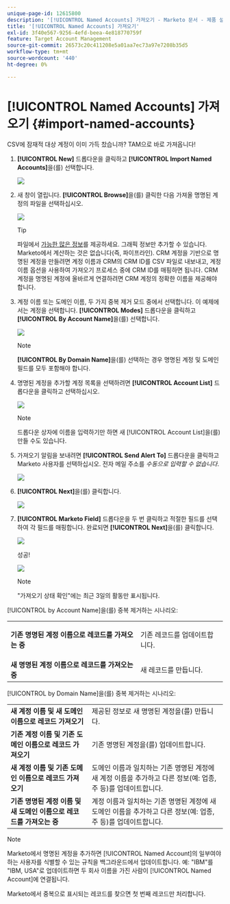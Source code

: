 ```yaml
---
unique-page-id: 12615800
description: '[!UICONTROL Named Accounts] 가져오기 - Marketo 문서 - 제품 설명서'
title: '[!UICONTROL Named Accounts] 가져오기'
exl-id: 3f40e567-9256-4efd-beea-4e818770759f
feature: Target Account Management
source-git-commit: 26573c20c411208e5a01aa7ec73a97e7208b35d5
workflow-type: tm+mt
source-wordcount: '440'
ht-degree: 0%

---
```


# [!UICONTROL Named Accounts] 가져오기 {#import-named-accounts}

CSV에 잠재적 대상 계정이 이미 가득 찼습니까? TAM으로 바로 가져옵니다!

1. **[!UICONTROL New]** 드롭다운을 클릭하고 **[!UICONTROL Import Named Accounts]**&#x200B;을(를) 선택합니다.

   ![](assets/inaone.png)

1. 새 창이 열립니다. **[!UICONTROL Browse]**&#x200B;을(를) 클릭한 다음 가져올 명명된 계정의 파일을 선택하십시오.

   ![](assets/inatwo.png)

   >[!TIP]
   >
   >파일에서 [가능한 많은 정보](/help/marketo/product-docs/target-account-management/target/named-accounts/named-account-overview.md#named-account-attributes)를 제공하세요. 그래픽 정보만 추가할 수 있습니다. Marketo에서 계산하는 것은 없습니다(즉, 파이프라인). CRM 계정을 기반으로 명명된 계정을 만들려면 계정 이름과 CRM의 CRM ID를 CSV 파일로 내보내고, 계정 이름 옵션을 사용하여 가져오기 프로세스 중에 CRM ID를 매핑하면 됩니다. CRM 계정을 명명된 계정에 올바르게 연결하려면 CRM 계정의 정확한 이름을 제공해야 합니다.

1. 계정 이름 또는 도메인 이름, 두 가지 중복 제거 모드 중에서 선택합니다. 이 예제에서는 계정을 선택합니다. **[!UICONTROL Modes]** 드롭다운을 클릭하고 **[!UICONTROL By Account Name]**&#x200B;을(를) 선택합니다.

   ![](assets/inathree.png)

   >[!NOTE]
   >
   >**[!UICONTROL By Domain Name]**&#x200B;을(를) 선택하는 경우 명명된 계정 및 도메인 필드를 모두 포함해야 합니다.

1. 명명된 계정을 추가할 계정 목록을 선택하려면 **[!UICONTROL Account List]** 드롭다운을 클릭하고 선택하십시오.

   ![](assets/inafour.png)

   >[!NOTE]
   >
   >드롭다운 상자에 이름을 입력하기만 하면 새 [!UICONTROL Account List]을(를) 만들 수도 있습니다.

1. 가져오기 알림을 보내려면 **[!UICONTROL Send Alert To]** 드롭다운을 클릭하고 Marketo 사용자를 선택하십시오. 전자 메일 주소를 _수동으로 입력할 수 없습니다_.

   ![](assets/inafive-2.png)

1. **[!UICONTROL Next]**&#x200B;을(를) 클릭합니다.

   ![](assets/inasix-2.png)

1. **[!UICONTROL Marketo Field]** 드롭다운을 두 번 클릭하고 적절한 필드를 선택하여 각 필드를 매핑합니다. 완료되면 **[!UICONTROL Next]**&#x200B;을(를) 클릭합니다.

   ![](assets/inaseven.png)

   성공!

   ![](assets/inanine.png)

   >[!NOTE]
   >
   >&quot;가져오기 상태 확인&quot;에는 최근 3일의 활동만 표시됩니다.

[!UICONTROL by Account Name]을(를) 중복 제거하는 시나리오:

<table>
 <tbody>
  <tr>
   <td><strong>기존 <span class="uicontrol">명명된 계정</span> 이름으로 레코드를 가져오는 중</strong></td>
   <td><p>기존 레코드를 업데이트합니다.</p></td>
  </tr>
  <tr>
   <td><strong>새 <span class="uicontrol">명명된 계정</span> 이름으로 레코드를 가져오는 중</strong></td>
   <td>새 레코드를 만듭니다.</td>
  </tr>
 </tbody>
</table>

[!UICONTROL by Domain Name]을(를) 중복 제거하는 시나리오:

<table>
 <tbody>
  <tr>
   <td><strong>새 계정 이름 및 새 도메인 이름으로 레코드 가져오기</strong></td>
   <td>제공된 정보로 새 <span class="uicontrol">명명된 계정</span>을(를) 만듭니다.</td>
  </tr>
  <tr>
   <td><strong>기존 계정 이름 및 기존 도메인 이름으로 레코드 가져오기</strong></td>
   <td>기존 <span class="uicontrol">명명된 계정</span>을(를) 업데이트합니다.</td>
  </tr>
   <tr>
   <td><strong>새 계정 이름 및 기존 도메인 이름으로 레코드 가져오기</strong></td>
   <td>도메인 이름과 일치하는 기존 <span class="uicontrol">명명된 계정</span>에 새 계정 이름을 추가하고 다른 정보(예: 업종, 주 등)를 업데이트합니다.</td>
  </tr>
  <tr>
   <td><strong>기존 <span class="uicontrol">명명된 계정</span> 이름 및 새 도메인 이름으로 레코드를 가져오는 중</strong></td>
   <td>계정 이름과 일치하는 기존 <span class="uicontrol">명명된 계정</span>에 새 도메인 이름을 추가하고 다른 정보(예: 업종, 주 등)를 업데이트합니다.</td>
  </tr>
 </tbody>
</table>

>[!NOTE]
>
>Marketo에서 명명된 계정을 추가하면 [!UICONTROL Named Account]의 일부여야 하는 사용자를 식별할 수 있는 규칙을 백그라운드에서 업데이트합니다. 예: &quot;IBM&quot;를 &quot;IBM, USA&quot;로 업데이트하면 두 회사 이름을 가진 사람이 [!UICONTROL Named Account]에 연결됩니다.

Marketo에서 중복으로 표시되는 레코드를 찾으면 첫 번째 레코드만 처리합니다.
